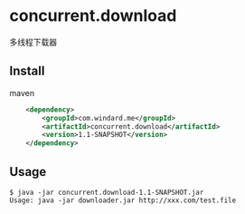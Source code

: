 # concurrent.download

多线程下载器

## Install

maven

```xml
    <dependency>
        <groupId>com.windard.me</groupId>
        <artifactId>concurrent.download</artifactId>
        <version>1.1-SNAPSHOT</version>
    </dependency>
```

## Usage 

```
$ java -jar concurrent.download-1.1-SNAPSHOT.jar
Usage: java -jar downloader.jar http://xxx.com/test.file
```

